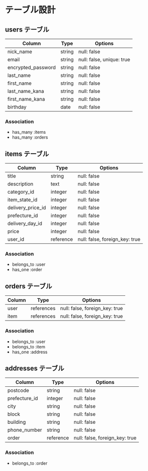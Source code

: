 # テーブル設計

## users テーブル

| Column             | Type   | Options                   |
| ------------------ | ------ | ------------------------- |
| nick_name          | string | null: false               |
| email              | string | null: false, unique: true |
| encrypted_password | string | null: false               |
| last_name          | string | null: false               |
| first_name         | string | null: false               |
| last_name_kana     | string | null: false               |
| first_name_kana    | string | null: false               |
| birthday           | date   | null: false               |

### Association
- has_many :items
- has_many :orders


## items テーブル

| Column             | Type      | Options                        |
| ------------------ | ------    | ------------------------------ |
| title              | string    | null: false                    |
| description        | text      | null: false                    |
| category_id        | integer   | null: false                    |
| item_state_id      | integer   | null: false                    |
| delivery_price_id  | integer   | null: false                    |
| prefecture_id      | integer   | null: false                    |
| delivery_day_id    | integer   | null: false                    |
| price              | integer   | null: false                    |
| user_id            | reference | null: false, foreign_key: true |

### Association
- belongs_to :user
- has_one    :order


## orders テーブル

| Column    | Type       | Options                        |
| --------- | ---------- | ------------------------------ |
| user      | references | null: false, foreign_key: true |
| item      | references | null: false, foreign_key: true |

### Association
- belongs_to :user
- belongs_to :item
- has_one :address


## addresses テーブル

| Column         | Type      | Options                        |
| -------------- | --------- | ------------------------------ |
| postcode       | string    | null: false                    |
| prefecture_id  | integer   | null: false                    |
| city           | string    | null: false                    |
| block          | string    | null: false                    |
| building       | string    | null: false                    |
| phone_number   | string    | null: false                    |
| order          | reference | null: false, foreign_key: true |

### Association
- belongs_to :order

